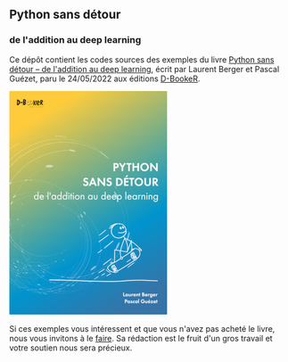 ## Python sans détour
### de l'addition au deep learning

Ce dépôt contient les codes sources des exemples du livre [Python sans détour – de l'addition au deep learning](https://www.d-booker.fr/python/724-python-sans-detour.html), écrit par Laurent Berger et Pascal Guézet, paru le 24/05/2022 aux éditions [D-BookeR](http://www.d-booker.fr). 

![Couverture du livre](python-sans-detour-couv.jpg)



Si ces exemples vous intéressent et que vous n'avez pas acheté le livre, nous vous invitons à le [faire](https://www.d-booker.fr/opencv-py/609-traitement-d-images-et-de-videos-avec-opencv-4-en-python.html). Sa rédaction est le fruit d'un gros travail et votre soutien nous sera précieux.


